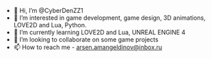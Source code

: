 - 👋 Hi, I’m @CyberDenZZ1
- 👀 I’m interested in game development, game design, 3D animations, LOVE2D and Lua, Python.
- 🌱 I’m currently learning LOVE2D and Lua, UNREAL ENGINE 4
- 💞️ I’m looking to collaborate on some game projects
- 📫 How to reach me - arsen.amangeldinov@inbox.ru

<!---
CyberDenZZ1/CyberDenZZ1 is a ✨ special ✨ repository because its `README.md` (this file) appears on your GitHub profile.
You can click the Preview link to take a look at your changes.
--->
